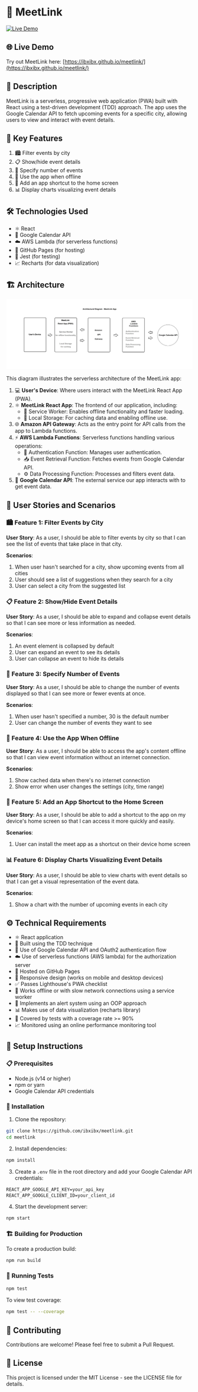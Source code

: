 # 🤝 MeetLink

[![Live Demo](https://img.shields.io/badge/Live-Demo-brightgreen.svg)](https://ibxibx.github.io/meetlink/)

## 🌐 Live Demo
Try out MeetLink here: [https://ibxibx.github.io/meetlink/](https://ibxibx.github.io/meetlink/)

## 📝 Description
MeetLink is a serverless, progressive web application (PWA) built with React using a test-driven development (TDD) approach. The app uses the Google Calendar API to fetch upcoming events for a specific city, allowing users to view and interact with event details.

## 🌟 Key Features
1. 🏙️ Filter events by city
2. 📋 Show/hide event details
3. 🔢 Specify number of events
4. 🔌 Use the app when offline
5. 📱 Add an app shortcut to the home screen
6. 📊 Display charts visualizing event details

## 🛠️ Technologies Used
- ⚛️ React
- 📅 Google Calendar API
- ☁️ AWS Lambda (for serverless functions)
- 📃 GitHub Pages (for hosting)
- 🧪 Jest (for testing)
- 📈 Recharts (for data visualization)

## 🏗️ Architecture

![MeetLink Architecture Diagram](https://github.com/ibxibx/meetlink/blob/main/img/Archi_Diagram_MeetLink_App.jpg)

This diagram illustrates the serverless architecture of the MeetLink app:

1. 💻 **User's Device**: Where users interact with the MeetLink React App (PWA).
2. ⚛️ **MeetLink React App**: The frontend of our application, including:
   - 🔄 Service Worker: Enables offline functionality and faster loading.
   - 💾 Local Storage: For caching data and enabling offline use.
3. 🌐 **Amazon API Gateway**: Acts as the entry point for API calls from the app to Lambda functions.
4. ⚡ **AWS Lambda Functions**: Serverless functions handling various operations:
   - 🔐 Authentication Function: Manages user authentication.
   - 📥 Event Retrieval Function: Fetches events from Google Calendar API.
   - ⚙️ Data Processing Function: Processes and filters event data.
5. 📅 **Google Calendar API**: The external service our app interacts with to get event data.

## 📖 User Stories and Scenarios

### 🏙️ Feature 1: Filter Events by City

**User Story**: As a user, I should be able to filter events by city so that I can see the list of events that take place in that city.

**Scenarios**:
1. When user hasn't searched for a city, show upcoming events from all cities
2. User should see a list of suggestions when they search for a city
3. User can select a city from the suggested list

### 📋 Feature 2: Show/Hide Event Details

**User Story**: As a user, I should be able to expand and collapse event details so that I can see more or less information as needed.

**Scenarios**:
1. An event element is collapsed by default
2. User can expand an event to see its details
3. User can collapse an event to hide its details

### 🔢 Feature 3: Specify Number of Events

**User Story**: As a user, I should be able to change the number of events displayed so that I can see more or fewer events at once.

**Scenarios**:
1. When user hasn't specified a number, 30 is the default number
2. User can change the number of events they want to see

### 🔌 Feature 4: Use the App When Offline

**User Story**: As a user, I should be able to access the app's content offline so that I can view event information without an internet connection.

**Scenarios**:
1. Show cached data when there's no internet connection
2. Show error when user changes the settings (city, time range)

### 📱 Feature 5: Add an App Shortcut to the Home Screen

**User Story**: As a user, I should be able to add a shortcut to the app on my device's home screen so that I can access it more quickly and easily.

**Scenarios**:
1. User can install the meet app as a shortcut on their device home screen

### 📊 Feature 6: Display Charts Visualizing Event Details

**User Story**: As a user, I should be able to view charts with event details so that I can get a visual representation of the event data.

**Scenarios**:
1. Show a chart with the number of upcoming events in each city

## ⚙️ Technical Requirements
- ⚛️ React application
- 🧪 Built using the TDD technique
- 🔑 Use of Google Calendar API and OAuth2 authentication flow
- ☁️ Use of serverless functions (AWS lambda) for the authorization server
- 📃 Hosted on GitHub Pages
- 📱 Responsive design (works on mobile and desktop devices)
- ✅ Passes Lighthouse's PWA checklist
- 🔌 Works offline or with slow network connections using a service worker
- 🎯 Implements an alert system using an OOP approach
- 📊 Makes use of data visualization (recharts library)
- 🧪 Covered by tests with a coverage rate >= 90%
- 📈 Monitored using an online performance monitoring tool

## 🚀 Setup Instructions

### 📋 Prerequisites
- Node.js (v14 or higher)
- npm or yarn
- Google Calendar API credentials

### 🔧 Installation

1. Clone the repository:
```bash
git clone https://github.com/ibxibx/meetlink.git
cd meetlink
```

2. Install dependencies:
```bash
npm install
```

3. Create a `.env` file in the root directory and add your Google Calendar API credentials:
```
REACT_APP_GOOGLE_API_KEY=your_api_key
REACT_APP_GOOGLE_CLIENT_ID=your_client_id
```

4. Start the development server:
```bash
npm start
```

### 🏗️ Building for Production

To create a production build:
```bash
npm run build
```

### 🧪 Running Tests
```bash
npm test
```

To view test coverage:
```bash
npm test -- --coverage
```

## 🤝 Contributing
Contributions are welcome! Please feel free to submit a Pull Request.

## 📜 License
This project is licensed under the MIT License - see the LICENSE file for details.
